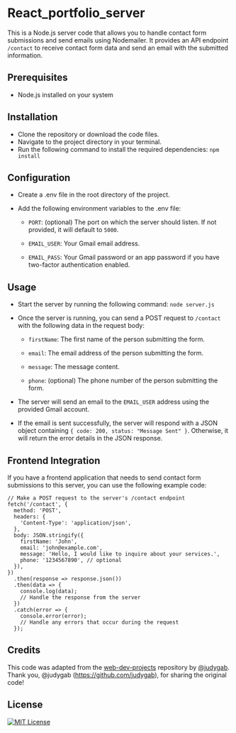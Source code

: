 # React_portfolio_server
This is a Node.js server code that allows you to handle contact form submissions and send emails using Nodemailer. It provides an API endpoint `/contact` to receive contact form data and send an email with the submitted information.

## Prerequisites
- Node.js installed on your system

## Installation
- Clone the repository or download the code files.
- Navigate to the project directory in your terminal.
- Run the following command to install the required dependencies: `npm install`

## Configuration
- Create a .env file in the root directory of the project.

- Add the following environment variables to the .env file:

    - `PORT`: (optional) The port on which the server should listen. If not provided, it will default to `5000`.

    - `EMAIL_USER`: Your Gmail email address.

    - `EMAIL_PASS`: Your Gmail password or an app password if you have two-factor authentication enabled.

## Usage
- Start the server by running the following command: `node server.js`
- Once the server is running, you can send a POST request to `/contact` with the following data in the request body:

    - `firstName`: The first name of the person submitting the form.

    - `email`: The email address of the person submitting the form.

    - `message`: The message content.

    - `phone`: (optional) The phone number of the person submitting the form.

- The server will send an email to the `EMAIL_USER` address using the provided Gmail account.

- If the email is sent successfully, the server will respond with a JSON object containing `{ code: 200, status: "Message Sent" }`. Otherwise, it will return the error details in the JSON response.

## Frontend Integration
If you have a frontend application that needs to send contact form submissions to this server, you can use the following example code:
```
// Make a POST request to the server's /contact endpoint
fetch('/contact', {
  method: 'POST',
  headers: {
    'Content-Type': 'application/json',
  },
  body: JSON.stringify({
    firstName: 'John',
    email: 'john@example.com',
    message: 'Hello, I would like to inquire about your services.',
    phone: '1234567890', // optional
  }),
})
  .then(response => response.json())
  .then(data => {
    console.log(data);
    // Handle the response from the server
  })
  .catch(error => {
    console.error(error);
    // Handle any errors that occur during the request
  });
```

## Credits
This code was adapted from the [web-dev-projects](https://github.com/judygab/web-dev-projects.git) repository by [@judygab](https://github.com/judygab). Thank you, @judygab (https://github.com/judygab), for sharing the original code!

## License
[![MIT License](https://img.shields.io/badge/License-MIT-green.svg)](https://choosealicense.com/licenses/mit/)